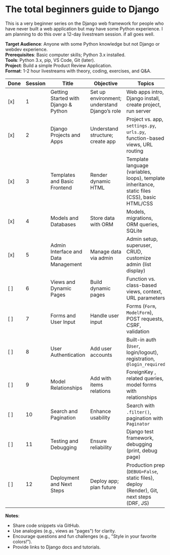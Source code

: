 # The total beginners guide to Django
This is a very beginner series on the Django web framework for people who have never built a web application but may have some Python experience. I am planning to do this over a 12-day livestream session. if all goes well.

**Target Audience**: Anyone with some Python knowledge but not Django or webdev experience.  
**Prerequisites**: Basic computer skills; Python 3.x installed.  
**Tools**: Python 3.x, pip, VS Code, Git (later).  
**Project**: Build a simple Product Review Application.  
**Format**: 1-2 hour livestreams with theory, coding, exercises, and Q&A.

| Done | Session | Title | Objective | Topics |
|------|---------|-------|-----------|--------|
| [x] | 1 | Getting Started with Django & Python | Set up environment; understand Django’s role | Web apps intro, Django install, create project, run server |
| [x] | 2 | Django Projects and Apps | Understand structure; create app | Project vs. app, `settings.py`, `urls.py`, function-based views, URL routing |
| [x] | 3 | Templates and Basic Frontend | Render dynamic HTML | Template language (variables, loops), template inheritance, static files (CSS), basic HTML/CSS |
| [x] | 4 | Models and Databases | Store data with ORM | Models, migrations, ORM queries, SQLite |
| [x] | 5 | Admin Interface and Data Management | Manage data via admin | Admin setup, superuser, CRUD, customize admin (list display) |
| [ ] | 6 | Views and Dynamic Pages | Build dynamic pages | Function vs. class-based views, context, URL parameters |
| [ ] | 7 | Forms and User Input | Handle user input | Forms (`Form`, `ModelForm`), POST requests, CSRF, validation |
| [ ] | 8 | User Authentication | Add user accounts | Built-in auth (`User`, login/logout), registration, `@login_required` |
| [ ] | 9 | Model Relationships | Add  with items relations | ForeignKey , related queries, model forms with relationships |
| [ ] | 10 | Search and Pagination | Enhance usability | Search with `.filter()`, pagination with `Paginator` |
| [ ] | 11 | Testing and Debugging | Ensure reliability | Django test framework, debugging (print, debug page) |
| [ ] | 12 | Deployment and Next Steps | Deploy app; plan future | Production prep (`DEBUG=False`, static files), deploy (Render), Git, next steps (DRF, JS) |

**Notes**:  
- Share code snippets via GitHub.  
- Use analogies (e.g., views as "pages") for clarity.  
- Encourage questions and fun challenges (e.g., "Style in your favorite colors!").  
- Provide links to Django docs and tutorials.
